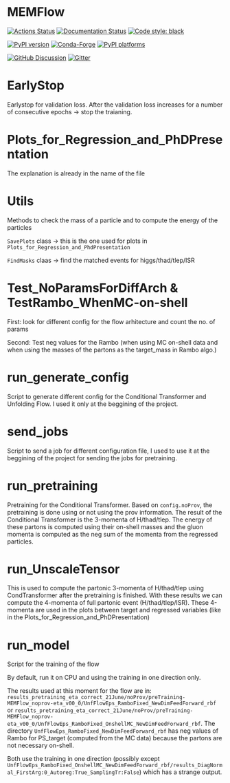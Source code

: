 # MEMFlow

[![Actions Status][actions-badge]][actions-link]
[![Documentation Status][rtd-badge]][rtd-link]
[![Code style: black][black-badge]][black-link]

[![PyPI version][pypi-version]][pypi-link]
[![Conda-Forge][conda-badge]][conda-link]
[![PyPI platforms][pypi-platforms]][pypi-link]

[![GitHub Discussion][github-discussions-badge]][github-discussions-link]
[![Gitter][gitter-badge]][gitter-link]




[actions-badge]:            https://github.com/valsdav/MEMFlow/workflows/CI/badge.svg
[actions-link]:             https://github.com/valsdav/MEMFlow/actions
[black-badge]:              https://img.shields.io/badge/code%20style-black-000000.svg
[black-link]:               https://github.com/psf/black
[conda-badge]:              https://img.shields.io/conda/vn/conda-forge/MEMFlow
[conda-link]:               https://github.com/conda-forge/MEMFlow-feedstock
[github-discussions-badge]: https://img.shields.io/static/v1?label=Discussions&message=Ask&color=blue&logo=github
[github-discussions-link]:  https://github.com/valsdav/MEMFlow/discussions
[gitter-badge]:             https://badges.gitter.im/https://github.com/valsdav/MEMFlow/community.svg
[gitter-link]:              https://gitter.im/https://github.com/valsdav/MEMFlow/community?utm_source=badge&utm_medium=badge&utm_campaign=pr-badge
[pypi-link]:                https://pypi.org/project/MEMFlow/
[pypi-platforms]:           https://img.shields.io/pypi/pyversions/MEMFlow
[pypi-version]:             https://badge.fury.io/py/MEMFlow.svg
[rtd-badge]:                https://readthedocs.org/projects/MEMFlow/badge/?version=latest
[rtd-link]:                 https://MEMFlow.readthedocs.io/en/latest/?badge=latest
[sk-badge]:                 https://scikit-hep.org/assets/images/Scikit--HEP-Project-blue.svg


# EarlyStop

Earlystop for validation loss. After the validation loss increases for a number of consecutive epochs -> stop the traianing.

# Plots_for_Regression_and_PhDPresentation

The explanation is already in the name of the file

# Utils

Methods to check the mass of a particle and to compute the energy of the particles

`SavePlots` class -> this is the one used for plots in `Plots_for_Regression_and_PhdPresentation`

`FindMasks` claas -> find the matched events for higgs/thad/tlep/ISR

# Test_NoParamsForDiffArch & TestRambo_WhenMC-on-shell

First: look for different config for the flow arhitecture and count the no. of params

Second: Test neg values for the Rambo (when using MC on-shell data and when using the masses of the partons as the target_mass in Rambo algo.)

# run_generate_config

Script to generate different config for the Conditional Transformer and Unfolding Flow. I used it only at the beggining of the project.

# send_jobs

Script to send a job for different configuration file, I used to use it at the beggining of the project for sending the jobs for pretraining.

# run_pretraining

Pretraining for the Conditional Transformer. Based on `config.noProv`, the pretraining is done using or not using the prov information. The result of the Conditional Transformer is the 3-momenta of H/thad/tlep. The energy of these partons is computed using their on-shell masses and the gluon momenta is computed as the neg sum of the momenta from the regressed particles.

# run_UnscaleTensor

This is used to compute the partonic 3-momenta of H/thad/tlep using CondTransformer after the pretraining is finished. With these results we can compute the 4-momenta of full partonic event (H/thad/tlep/ISR). These 4-momenta are used in the plots between target and regressed variables (like in the Plots_for_Regression_and_PhDPresentation)

# run_model

Script for the training of the flow

By default, run it on CPU and using the training in one direction only.

The results used at this moment for the flow are in: `results_pretraining_eta_correct_21June/noProv/preTraining-MEMFlow_noprov-eta_v00_0/UnfFlowEps_RamboFixed_NewDimFeedForward_rbf` or `results_pretraining_eta_correct_21June/noProv/preTraining-MEMFlow_noprov-eta_v00_0/UnfFlowEps_RamboFixed_OnshellMC_NewDimFeedForward_rbf`. The directory `UnfFlowEps_RamboFixed_NewDimFeedForward_rbf` has neg values of Rambo for PS_target (computed from the MC data) because the partons are not necessary on-shell.

Both use the training in one direction (possibly except `UnfFlowEps_RamboFixed_OnshellMC_NewDimFeedForward_rbf/results_DiagNormal_FirstArg:0_Autoreg:True_SamplingTr:False`) which has a strange output.


